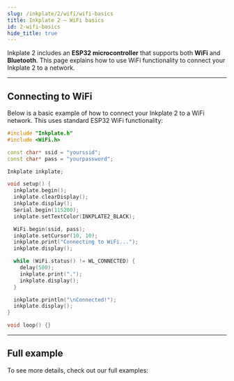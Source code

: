 ```yaml
---
slug: /inkplate/2/wifi/wifi-basics
title: Inkplate 2 – WiFi basics
id: 2-wifi-basics
hide_title: true
---
```


<SectionTitle title="WiFi basics" backgroundImage="/img/wifi.png" />

Inkplate 2 includes an **ESP32 microcontroller** that supports both **WiFi** and **Bluetooth**. This page explains how to use WiFi functionality to connect your Inkplate 2 to a network.

---

## Connecting to WiFi

Below is a basic example of how to connect your Inkplate 2 to a WiFi network. This uses standard ESP32 WiFi functionality:

```cpp
#include "Inkplate.h"
#include <WiFi.h>

const char* ssid = "yourssid";
const char* pass = "yourpassword";

Inkplate inkplate;

void setup() {
  inkplate.begin();
  inkplate.clearDisplay();
  inkplate.display();
  Serial.begin(115200);
  inkplate.setTextColor(INKPLATE2_BLACK);

  WiFi.begin(ssid, pass);
  inkplate.setCursor(10, 10);
  inkplate.print("Connecting to WiFi...");
  inkplate.display();

  while (WiFi.status() != WL_CONNECTED) {
    delay(500);
    inkplate.print(".");
    inkplate.display();
  }

  inkplate.println("\nConnected!");
  inkplate.display();
}

void loop() {}
```

<FunctionDocumentation
  functionName="WiFi.status()"
  description="Checks the current connection status of the ESP32's WiFi module."
  returnDescription="Returns WL_CONNECTED if the board is connected to a WiFi network."
/>

---

## Full example

To see more details, check out our full examples:
<QuickLink 
  title="Inkplate_2_WiFi_examples" 
  description="Inkpate 10 WiFi examples from Inkplate library"
  url="https://github.com/SolderedElectronics/Inkplate-Arduino-library/tree/dev/examples/Inkplate2/Advanced/WEB_WiFi" 
/>